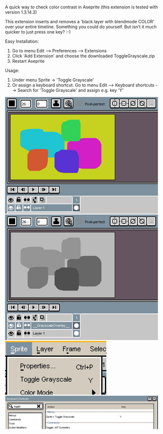 A quick way to check color contrast in Aseprite (this extension is tested with version 1.3.14.3)

This extension inserts and removes a 'black layer with blendmode COLOR' over your entire timeline. Something you could do yourself.
But isn't it much quicker to just press one key? :-)

Easy Installation:
1) Go to menu Edit --> Preferences --> Extensions
2) Click 'Add Extension' and choose the downloaded ToggleGrayscale.zip
3) Restart Aseprite

Usage:
1) Under menu Sprite -> 'Toggle Grayscale'
2) Or assign a keyboard shortcut. Go to menu Edit --> Keyboard shortcuts --> Search for 'Toggle Grayscale' and assign e.g. key 'Y'


![](Example_images/01_Example.jpg)
![](Example_images/02_Example.jpg)
![](Example_images/03_Example.jpg)
![](Example_images/04_Example.jpg)
